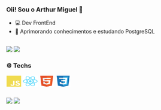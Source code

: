 ### Oii! Sou o Arthur Miguel 👋

- 💻 Dev FrontEnd 
- 📘 Aprimorando conhecimentos e estudando PostgreSQL
<br>
<div>
  <a href="https://github.com/m-ruhtra"></a>
  <img height="180cm" src="https://github-redme-stats.vercel.app/api?username=m-ruhtra&show_icons=true&theme=dark&count_private=false"/>
  <img height="180cm" src="https://github-redme-stats.vercel.app/api/top-langs/?username=m-ruhtra&layout=compact&theme=dark"/>
</div>

### ⚙️ Techs
<div style="display: inline_block">
  <img align="center" alt="Arthur-Js" height="30" width="40" src="https://raw.githubusercontent.com/devicons/devicon/master/icons/javascript/javascript-plain.svg">
  <img align="center" alt="Arthur-React" height="30" width="40" src="https://raw.githubusercontent.com/devicons/devicon/master/icons/react/react-original.svg">
  <img align="center" alt="Arthur-HTML" height="30" width="40" src="https://raw.githubusercontent.com/devicons/devicon/master/icons/html5/html5-original.svg">
  <img align="center" alt="Arthur-CSS" height="30" width="40" src="https://raw.githubusercontent.com/devicons/devicon/master/icons/css3/css3-original.svg">
</div>

##
<div> 
  <a href = "mailto:amrrodrigues4@gmail.com"><img src="https://img.shields.io/badge/-Gmail-%23333?style=for-the-badge&logo=gmail&logoColor=white" target="_blank"></a>
  <a href="linkedin.com/in/arthur-miguel-rodrigues/" target="_blank"><img src="https://img.shields.io/badge/LinkedIn-0077B5?style=for-the-badge&logo=linkedin&logoColor=white" target="_blank"></a> 
</div>
